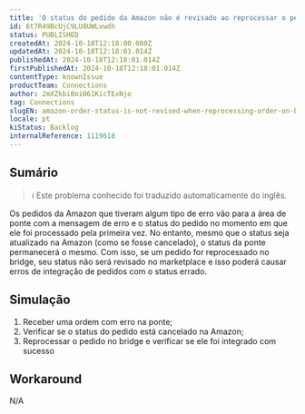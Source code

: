 ```yaml
---
title: 'O status do pedido da Amazon não é revisado ao reprocessar o pedido na ponte'
id: 6t7R49BcUjC9LU8UWLvwdh
status: PUBLISHED
createdAt: 2024-10-18T12:18:00.080Z
updatedAt: 2024-10-18T12:18:01.014Z
publishedAt: 2024-10-18T12:18:01.014Z
firstPublishedAt: 2024-10-18T12:18:01.014Z
contentType: knownIssue
productTeam: Connections
author: 2mXZkbi0oi061KicTExNjo
tag: Connections
slugEN: amazon-order-status-is-not-revised-when-reprocessing-order-on-bridge
locale: pt
kiStatus: Backlog
internalReference: 1119618
---
```


## Sumário

>ℹ️ Este problema conhecido foi traduzido automaticamente do inglês.


Os pedidos da Amazon que tiveram algum tipo de erro vão para a área de ponte com a mensagem de erro e o status do pedido no momento em que ele foi processado pela primeira vez.
No entanto, mesmo que o status seja atualizado na Amazon (como se fosse cancelado), o status da ponte permanecerá o mesmo.
Com isso, se um pedido for reprocessado no bridge, seu status não será revisado no marketplace e isso poderá causar erros de integração de pedidos com o status errado.

## Simulação



1. Receber uma ordem com erro na ponte;
2. Verificar se o status do pedido está cancelado na Amazon;
3. Reprocessar o pedido no bridge e verificar se ele foi integrado com sucesso

## Workaround


N/A





